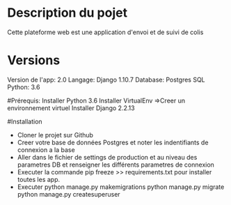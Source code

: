 # Description du pojet
Cette plateforme web est une application d'envoi et de suivi de colis

# Versions
Version de l'app: 2.0
Langage: Django 1.10.7
Database: Postgres SQL
Python: 3.6

#Prérequis:
Installer Python 3.6
Installer VirtualEnv =>Creer un environnement virtuel
Installer Django 2.2.13

#Installation
- Cloner le projet sur Github
- Creer votre base de données Postgres et noter les indentifiants de connexion a la base
- Aller dans le fichier de settings de production et au niveau des parametres DB et renseigner les différents parametres de connexion
- Executer la commande pip freeze >> requirements.txt pour installer toutes les app.
- Executer 
python manage.py  makemigrations
python manage.py migrate
python manage.py createsuperuser 


